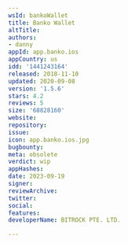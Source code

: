 ```yaml
---
wsId: bankoWallet
title: Banko Wallet
altTitle: 
authors:
- danny
appId: app.banko.ios
appCountry: us
idd: '1441243164'
released: 2018-11-10
updated: 2020-09-08
version: '1.5.6'
stars: 4.2
reviews: 5
size: '68828160'
website: 
repository: 
issue: 
icon: app.banko.ios.jpg
bugbounty: 
meta: obsolete
verdict: wip
appHashes: 
date: 2023-09-19
signer: 
reviewArchive: 
twitter: 
social: 
features: 
developerName: BITROCK PTE. LTD.

---
```


